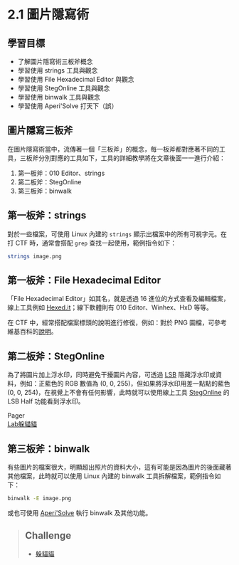 # 2.1 圖片隱寫術

## 學習目標

- 了解圖片隱寫術三板斧概念
- 學習使用 strings 工具與觀念
- 學習使用 File Hexadecimal Editor 與觀念
- 學習使用 StegOnline 工具與觀念
- 學習使用 binwalk 工具與觀念
- 學習使用 Aperi'Solve 打天下（誤）

## 圖片隱寫三板斧

在圖片隱寫術當中，流傳著一個「三板斧」的概念，每一板斧都對應著不同的工具，三板斧分別對應的工具如下，工具的詳細教學將在文章後面一一進行介紹：

1. 第一板斧：010 Editor、strings
2. 第二板斧：StegOnline
3. 第三板斧：binwalk

## 第一板斧：strings

對於一些檔案，可使用 Linux 內建的 `strings` 顯示出檔案中的所有可視字元。在打 CTF 時，通常會搭配 `grep` 查找一起使用，範例指令如下：

```bash
strings image.png
```

## 第一板斧：File Hexadecimal Editor

「File Hexadecimal Editor」如其名，就是透過 16 進位的方式查看及編輯檔案，線上工具例如 [Hexed.it](https://hexed.it)；線下軟體則有 010 Editor、Winhex、HxD 等等。

在 CTF 中，經常搭配檔案標頭的說明進行修復，例如：對於 PNG 圖檔，可參考維基百科的[說明](https://zh.wikipedia.org/zh-tw/PNG#%E6%AA%94%E6%A1%88%E8%B3%87%E6%96%99%E6%A7%8B%E6%88%90)。

## 第二板斧：StegOnline

為了將圖片加上浮水印，同時避免干擾圖片內容，可透過 [LSB](https://zh.wikipedia.org/zh-tw/%E6%9C%80%E4%BD%8E%E6%9C%89%E6%95%88%E4%BD%8D) 隱藏浮水印或資料，例如：正藍色的 RGB 數值為 (0, 0, 255)，但如果將浮水印用差一點點的藍色 (0, 0, 254)，在視覺上不會有任何影響，此時就可以使用線上工具 [StegOnline](https://georgeom.net/StegOnline/upload) 的 LSB Half 功能看到浮水印。

<nav data-v-29ec59c0="" class="prev-next" aria-labelledby="doc-footer-aria-label"><span data-v-29ec59c0="" class="visually-hidden" id="doc-footer-aria-label">Pager</span><div data-v-29ec59c0="" class="pager"><a data-v-29ec59c0="" class="VPLink link pager-link prev" href="https://ctfd.1ping.org/challenges#%E8%BA%B2%E8%B2%93%E8%B2%93-4"><span data-v-29ec59c0="" class="desc">Lab</span><span data-v-29ec59c0="" class="title">躲貓貓</span></a></div><div data-v-29ec59c0="" class="pager"></div></nav>

## 第三板斧：binwalk

有些圖片的檔案很大，明顯超出照片的資料大小，這有可能是因為圖片的後面藏著其他檔案，此時就可以使用 Linux 內建的 binwalk 工具拆解檔案，範例指令如下：

```bash
binwalk -E image.png
```

或也可使用 [Aperi'Solve](https://www.aperisolve.com/) 執行 binwalk 及其他功能。

> ## Challenge
> 
> * [躲貓貓](https://ctfd.1ping.org/challenges#%E8%BA%B2%E8%B2%93%E8%B2%93-4)